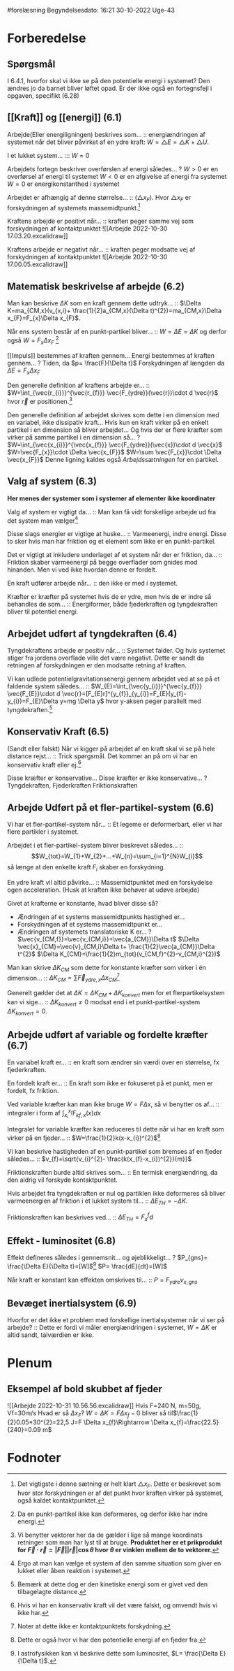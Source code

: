 #forelæsning 
Begyndelsesdato: 16:21   30-10-2022   Uge-43
# Forberedelse
## Spørgsmål
I 6.4.1, hvorfor skal vi ikke se på den potentielle energi i systemet? Den ændres jo da barnet bliver løftet opad.
Er der ikke også en fortegnsfejl i opgaven, specifikt (6.28)
## [[Kraft]] og [[energi]] (6.1)

Arbejde(Eller energiligningen) beskrives som... :: energiændringen af systemet når det bliver påvirket af en ydre kraft: $W=\triangle E=\triangle K+\triangle U$.
<!--SR:!2022-11-14,10,250-->
I et lukket system... ::: $W=0$
<!--SR:!2022-11-20,16,290!2022-11-19,15,297-->

Arbejdets fortegn beskriver overførslen af energi således...
?
$W>0$ er en overførsel af energi til systemet
$W<0$ er en afgivelse af energi fra systemet
$W=0$ er energikonstanthed i systemet
<!--SR:!2022-11-18,14,297-->

Arbejdet er afhængig af denne størrelse... :: $(\triangle x_{F})$. Hvor $\triangle x_{F}$ er forskydningen af systemets massemidtpunkt.[^1]
<!--SR:!2022-11-17,13,297-->

Kraftens arbejde er positivt når... :: kraften peger samme vej som forskydningen af kontaktpunktet ![[Arbejde 2022-10-30 17.03.20.excalidraw]]
<!--SR:!2022-11-18,14,290-->
Kraftens arbejde er negativt når... :: kraften peger modsatte vej af forskydningen af kontaktpunktet ![[Arbejde 2022-10-30 17.00.05.excalidraw]]
<!--SR:!2022-11-20,16,290-->
## Matematisk beskrivelse af arbejde (6.2)

Man kan beskrive $\Delta K$ som en kraft gennem dette udtryk... :: $\Delta K=ma_{CM,x}(v_{x,i}+ \frac{1}{2}a_{CM,x}(\Delta t)^{2})=ma_{CM,x}\Delta x_{F}=F_{x}\Delta x_{F}$.
<!--SR:!2022-11-21,17,297-->
Når ens system består af en punkt-partikel bliver... :: $W=\Delta E=\Delta K$ og derfor også $W=F_{x}\Delta x_{F}$ [^2]
<!--SR:!2022-11-20,16,290-->

[[Impuls]] bestemmes af kraften gennem... 
Energi bestemmes af kraften gennem... 
?
Tiden, da $p= \frac{F}{\Delta t}$ 
Forskydningen af længden da $\Delta E=F_{x}\Delta x_{F}$
<!--SR:!2022-11-18,14,297-->

Den generelle definition af kraftens arbejde er... :: $W=\int_{\vec{r_{i}}}^{\vec{r_{f}}} \vec{F_{ydre}}(\vec{r})\cdot d \vec{r}$ hvor $\vec{r}$ er positionen.[^3]
<!--SR:!2022-11-19,15,297-->

Den generelle definition af arbejdet skrives som dette i en dimension med en variabel, ikke dissipativ kraft...
Hvis kun en kraft virker på en enkelt partikel i en dimension så bliver arbejdet...
Og hvis der er flere kræfter som virker på samme partikel i en dimension så...
?
$W=\int_{\vec{x_{i}}}^{\vec{x_{f}}} \vec{F_{ydre}}(\vec{x})\cdot d \vec{x}$
$W=\vec{F_{x}}\cdot \Delta \vec{x_{F}}$
$W=\sum \vec{F_{x}}\cdot \Delta \vec{x_{F}}$ Denne ligning kaldes også *Arbejdssætningen* for en partikel.
<!--SR:!2022-11-21,17,297-->

## Valg af system (6.3)
**Her menes der systemer som i systemer af elementer ikke koordinater**

Valg af system er vigtigt da... :: Man kan få vidt forskellige arbejde ud fra det system man vælger[^4]
<!--SR:!2022-11-20,16,297-->
Disse slags energier er vigtige at huske... :: Varmeenergi, indre energi. Disse to sker hvis man har friktion og et element som ikke er en punkt-partikel.
<!--SR:!2022-11-06,4,237-->
Det er vigtigt at inkludere underlaget af et system når der er friktion, da... :: Friktion skaber varmeenergi på begge overflader som gnides mod hinanden. Men vi ved ikke hvordan denne er fordelt.
<!--SR:!2022-11-18,14,297-->
En kraft udfører arbejde når... :: den ikke er med i systemet.
<!--SR:!2022-11-17,13,297-->
Kræfter er kræfter på systemet hvis de er ydre, men hvis de er indre så behandles de som... :: Energiformer, både fjederkraften og tyngdekraften bliver til potentiel energi.
<!--SR:!2022-11-19,15,297-->

## Arbejdet udført af tyngdekraften (6.4)

Tyngdekraftens arbejde er positiv når... :: Systemet falder. Og hvis systemet stiger fra jordens overflade ville det være negativt. Dette er sandt da retningen af forskydningen er den modsatte retning af kraften.
<!--SR:!2022-11-17,13,297-->
Vi kan udlede potentielgravitationsenergi gennem arbejdet ved at se på et faldende system således... :: $W_{E}=\int_{\vec{y_{i}}}^{\vec{y_{f}}} \vec{F_{E}}\cdot d \vec{r}=[F_{E}r]^{y_{f}}_{y_{i}}=F_{E}(y_{f}-y_{i})=F_{E}\Delta y=mg \Delta y$ hvor y-aksen peger parallelt med tyngdekraften.[^5]
<!--SR:!2022-11-16,12,277-->



## Konservativ Kraft (6.5)

(Sandt eller falskt) Når vi kigger på arbejdet af en kraft skal vi se på hele distance rejst... :: Trick spørgsmål. Det kommer an på om vi har en konservativ kraft eller ej.[^6]
<!--SR:!2022-11-17,13,297-->

Disse kræfter er konservative...
Disse kræfter er ikke konservative...
?
Tyngdekraften, Fjederkraften
Friktionskraften
<!--SR:!2022-11-19,15,297-->

## Arbejde Udført på et fler-partikel-system (6.6)

Vi har et fler-partikel-system når... :: Et legeme er deformerbart, eller vi har flere partikler i systemet.
<!--SR:!2022-11-05,3,266-->
Arbejdet i et fler-partikel-system bliver beskrevet således... :: $$W_{tot}=W_{1}+W_{2}+...+W_{n}=\sum_{i=1}^{N}W_{i}$$ så længe at den enkelte kraft $F_{i}$ skaber en forskydning.
<!--SR:!2022-11-05,3,266-->

En ydre kraft vil altid påvirke... :: Massemidtpunktet med en forskydelse ogen acceleration. (Husk at kraften ikke behøver at udøve arbejde)
<!--SR:!2022-11-05,3,266-->

Givet at krafterne er konstante, hvad bliver disse så?
- Ændringen af et systems massemidtpunkts hastighed er...
- Forskydningen af et systems massemidtpunkt er...
- Ændringen af systemets translatoriske K er...
?
$\vec{v_{CM,f}}=\vec{v_{CM,i}}+\vec{a_{CM}}\Delta t$ 
$\Delta \vec{x}_{CM}=\vec{v}_{CM,i}\Delta t+ \frac{1}{2}\vec{a_{CM}}\Delta t^{2}$
$\Delta K_{CM}=\frac{1}{2}m_{tot}(v_{CM,f}^{2}-v_{CM,i}^{2})$
<!--SR:!2022-11-05,3,266-->

Man kan skrive $\Delta K_{CM}$ som dette for konstante kræfter som virker i én dimension... :: $\Delta K_{CM}=\sum \vec{F}_{ydre,x}\Delta x_{CM}$[^7]
<!--SR:!2022-11-05,3,266-->
Generelt gælder det at $\Delta K=\Delta K_{CM}+\Delta K_{konvert}$ men for et flerpartikelsystem kan vi sige... :: $\Delta K_{konvert}\neq 0$ modsat end i et punkt-partikel-system $\Delta K_{konvert}=0$.
<!--SR:!2022-11-05,3,266-->

## Arbejde udført af variable og fordelte kræfter (6.7)

En variabel kraft er... :: en kraft som ændrer sin værdi over en størrelse, fx fjederkraften.
<!--SR:!2022-11-08,4,297-->
En fordelt kraft er... :: En kraft som ikke er fokuseret på et punkt, men er fordelt, fx friktion.
<!--SR:!2022-11-08,4,297-->
Ved variable kræfter kan man ikke bruge $W=F \Delta x$, så vi benytter os af... :: integraler i form af $\int_{x_{i}}^{x_{f}}F_{kf,x}(x)dx$
<!--SR:!2022-11-08,4,297-->
Integralet for variable kræfter kan reduceres til dette når vi har en kraft som virker på en fjeder... :: $W=\frac{1}{2}k(x-x_{i})^{2}$[^8]
<!--SR:!2022-11-08,4,297-->
Vi kan beskrive hastigheden af en punkt-partikel som bremses af en fjeder således... :: $v_{f}=\sqrt{v_{i}^{2}- \frac{k(x_{f}-x_{i})^{2}}{m}}$ 
<!--SR:!2022-11-07,3,277-->
Friktionskraften burde altid skrives som... :: En termisk energiændring, da den aldrig vil forskyde kontaktpunktet.
<!--SR:!2022-11-07,3,277-->
Hvis arbejdet fra tyngdekraften er nul og partiklen ikke deformeres så bliver  varmeenergien af friktion i et lukket system til...  ::  $\Delta E_{TH}=- \Delta K$.
<!--SR:!2022-11-08,4,297-->
Friktionskraften kan beskrives ved... :: $\Delta E_{TH}=F_{x}^{f}d$
<!--SR:!2022-11-08,4,297-->

## Effekt - luminositet (6.8)

Effekt defineres således
i gennemsnit...
og øjeblikkeligt...
?
$P_{gns}= \frac{\Delta E}{\Delta t}=[W]$[^9]
$P= \frac{dE}{dt}=[W]$
<!--SR:!2022-11-08,4,297-->

Når kraft er konstant kan effekten omskrives til... :: $P=F_{ydre}v_{x,gns}$
<!--SR:!2022-11-07,3,277-->

## Bevæget inertialsystem (6.9)

Hvorfor er det ikke et problem med forskellige inertialsystemer når vi ser på arbejde? :: Dette er fordi vi måler energiændringen i systemet, $W=\Delta K$ er altid sandt, talværdien er ikke.
<!--SR:!2022-11-08,4,297-->


# Plenum
## Eksempel af bold skubbet af fjeder
![[Arbejde 2022-10-31 10.56.56.excalidraw]]
Hvis F=240 N, m=50g, Vf=30m/s
Hvad er så $\Delta x_{F}$?
$W=\Delta K=F \Delta x_{f}-0$ bliver så til$\frac{1}{2}0.05*30^{2}=22,5 J=F \Delta x_{f}\Rightarrow \Delta x_{f}=\frac{22.5}{240}=0.09 m$


# Fodnoter
[^1]: Det vigtigste i denne sætning er helt klart $\triangle x_{F}$. Dette er beskrevet som hvor stor forskydningen er af det punkt hvor kraften virker på systemet, også kaldet kontaktpunktet.
[^2]: Da en punkt-partikel ikke kan deformeres, og derfor ikke har indre energi.
[^3]: Vi benytter vektorer her da de gælder i lige så mange koordinats retninger som man har lyst til at bruge. **Produktet her er et prikprodukt for $\vec{F}\cdot \vec{r}=|\vec{F}||\vec{r}|\cos{\theta }$ hvor $\theta$ er vinklen mellem de to vektorer.**
[^4]: Ergo at man kan vælge et system af den samme situation som giver en lukket eller åben reaktion i systemet.
[^5]: Bemærk at dette dog er den kinetiske energi som er givet ved den tilbagelagte distance.
[^6]: Hvis vi har en konservativ kraft vil det være falskt, og omvendt hvis vi ikke har.
[^7]: Noter at dette ikke er kontaktpunktets forskydning.
[^8]: Dette er også hvor vi har den potentielle energi af en fjeder fra. 
[^9]: I astrofysikken kan vi beskrive dette som luminositet, $L= \frac{\Delta E}{\Delta t}$.